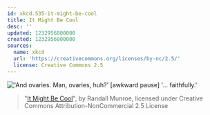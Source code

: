 ```yaml
---
id: xkcd.535-it-might-be-cool
title: It Might Be Cool
desc: ''
updated: 1232956800000
created: 1232956800000
sources:
  name: xkcd
  url: 'https://creativecommons.org/licenses/by-nc/2.5/'
  license: Creative Commons 2.5
---
```

!['And ovaries.  Man, ovaries, huh?'  \[awkward pause\]  '... faithfully.'](https://imgs.xkcd.com/comics/it_might_be_cool.png)
> "[It Might Be Cool](https://xkcd.com/535/)", by Randall Munroe, licensed under Creative Commons Attribution-NonCommercial 2.5 License
